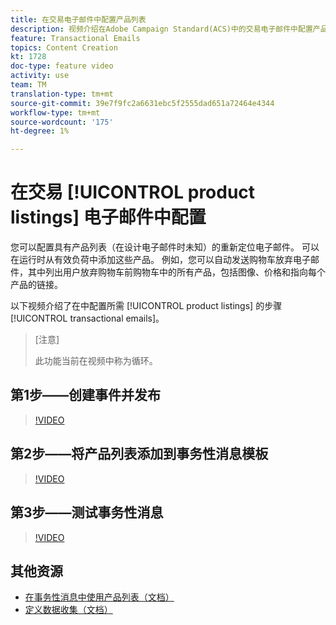 ```yaml
---
title: 在交易电子邮件中配置产品列表
description: 视频介绍在Adobe Campaign Standard(ACS)中的交易电子邮件中配置产品列表所需的步骤。
feature: Transactional Emails
topics: Content Creation
kt: 1728
doc-type: feature video
activity: use
team: TM
translation-type: tm+mt
source-git-commit: 39e7f9fc2a6631ebc5f2555dad651a72464e4344
workflow-type: tm+mt
source-wordcount: '175'
ht-degree: 1%

---
```



# 在交易 [!UICONTROL product listings] 电子邮件中配置

您可以配置具有产品列表（在设计电子邮件时未知）的重新定位电子邮件。 可以在运行时从有效负荷中添加这些产品。 例如，您可以自动发送购物车放弃电子邮件，其中列出用户放弃购物车前购物车中的所有产品，包括图像、价格和指向每个产品的链接。

以下视频介绍了在中配置所需 [!UICONTROL product listings] 的步骤 [!UICONTROL transactional emails]。

>[注意]
>
>此功能当前在视频中称为循环。

## 第1步——创建事件并发布

>[!VIDEO](https://video.tv.adobe.com/v/25914?quality=12)

## 第2步——将产品列表添加到事务性消息模板

>[!VIDEO](https://video.tv.adobe.com/v/25915?quality=12)

## 第3步——测试事务性消息

>[!VIDEO](https://video.tv.adobe.com/v/25916?quality=12)

## 其他资源

* [在事务性消息中使用产品列表（文档）](https://docs.adobe.com/content/help/en/campaign-standard/using/communication-channels/transactional-messaging/event-transactional-messages.html#using-product-listings-in-a-transactional-message)
* [定义数据收集（文档）](https://docs.adobe.com/content/help/en/campaign-standard/using/administrating/configuring-channels/configuring-transactional-messaging.html#defining-data-collections)
